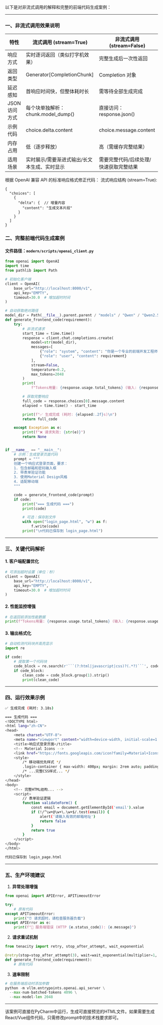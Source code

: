 以下是对非流式调用的解释和完整的前端代码生成案例：

---

### **一、非流式调用效果说明**
| 特性          | 流式调用 (stream=True)                       | 非流式调用 (stream=False)              |
| ------------- | -------------------------------------------- | -------------------------------------- |
| 响应方式      | 实时逐词返回（类似打字机效果）               | 完整生成后一次性返回                   |
| 返回类型      | Generator[CompletionChunk]                   | Completion 对象                        |
| 延迟感知      | 首响应时间快，但整体耗时长                   | 需等待全部生成完成                     |
| JSON 访问方式 | 每个块单独解析：chunk.model_dump()           | 直接访问：response.json()              |
| 示例代码      | choice.delta.content                         | choice.message.content                 |
| 内存占用      | 低（逐步释放）                               | 高（需缓存完整结果）                   |
| 适用场景      | 实时展示/需要渐进式输出/长文本生成、实时显示 | 需要完整代码/后续处理/快速获取完整结果 |

根据 OpenAI 兼容 API 的标准响应格式修正代码：
流式响应结构 (stream=True):

```
{
  "choices": [
    {
      "delta": {  // 增量内容
        "content": "生成文本片段"
      }
    }
  ]
}
```





### **二、完整前端代码生成案例**

#### **文件路径**：`modern/scripts/openai_client.py`
```python
from openai import OpenAI
import time
from pathlib import Path

# 初始化客户端
client = OpenAI(
    base_url="http://localhost:8000/v1",
    api_key="EMPTY",
    timeout=30.0  # 增加超时时间
)

# 自动获取绝对路径
model_dir = Path(__file__).parent.parent / "models" / "Qwen" / "Qwen2.5-Coder-7B-Instruct-AWQ"
def generate_frontend_code(requirement):
    try:
        # 非流式请求
        start_time = time.time()
        response = client.chat.completions.create(
            model=str(model_dir),
            messages=[
                {"role": "system", "content": "你是一个专业的前端开发工程师，使用HTML/CSS/JS实现需求"},
                {"role": "user", "content": requirement}
            ],
            stream=False,
            temperature=0.2,
            max_tokens=2048
        )
        print(
            f"Tokens用量: {response.usage.total_tokens} (输入: {response.usage.prompt_tokens}, 输出: {response.usage.completion_tokens})")

        # 获取完整响应
        full_code = response.choices[0].message.content
        elapsed = time.time() - start_time

        print(f"✅ 生成完成 (耗时: {elapsed:.2f}s)\n")
        return full_code

    except Exception as e:
        print(f"❌ 请求失败: {str(e)}")
        return None


if __name__ == "__main__":
    # 示例：生成登录页面代码
    prompt = """
    创建一个响应式登录页面，要求：
    1. 包含邮箱和密码输入框
    2. 带表单验证功能
    3. 使用Material Design风格
    4. 适配移动端
    """

    code = generate_frontend_code(prompt)
    if code:
        print("=== 生成代码 ===")
        print(code)

        # 可选：保存到文件
        with open("login_page.html", "w") as f:
            f.write(code)
        print("\n代码已保存到 login_page.html")

```

---

### **三、关键代码解析**
#### 1. **客户端配置优化**
```python
# 可添加超时设置（单位：秒）
client = OpenAI(
    base_url="http://localhost:8000/v1",
    api_key="EMPTY",
    timeout=30.0  # 增加超时时间
)
```

#### 2. **性能监控增强**
```python
# 在返回前添加性能数据
print(f"Tokens用量: {response.usage.total_tokens} (输入: {response.usage.prompt_tokens}, 输出: {response.usage.completion_tokens})")
```

#### 3. **输出格式化**
```python
# 自动检测代码块并高亮显示
import re

if code:
    # 提取第一个代码块
    code_block = re.search(r'```(?:html|javascript|css)?(.*?)```', code, re.DOTALL)
    if code_block:
        clean_code = code_block.group(1).strip()
        print(clean_code)
```

---

### **四、运行效果示例**
```bash
✅ 生成完成 (耗时: 3.18s)

=== 生成代码 ===
<!DOCTYPE html>
<html lang="zh-CN">
<head>
    <meta charset="UTF-8">
    <meta name="viewport" content="width=device-width, initial-scale=1.0">
    <title>响应式登录页面</title>
    <!-- Material Icons -->
    <link href="https://fonts.googleapis.com/icon?family=Material+Icons" rel="stylesheet">
    <style>
        /* 移动端优先样式 */
        .login-container { max-width: 400px; margin: 2rem auto; padding: 1rem }
        /* ...完整CSS样式... */
    </style>
</head>
<body>
    <!-- 完整HTML结构... -->
    <script>
        // 表单验证逻辑
        function validateForm() {
            const email = document.getElementById('email').value
            if (!/^\w+@\w+\.\w+$/.test(email)) {
                alert('请输入有效的邮箱地址')
                return false
            }
            return true
        }
    </script>
</body>
</html>

代码已保存到 login_page.html
```

---

### **五、生产环境建议**
1. **异常处理增强**
```python
from openai import APIError, APITimeoutError

try:
    # 原有代码
except APITimeoutError:
    print("⏰ 请求超时，请检查服务器负载")
except APIError as e:
    print(f"🔧 服务端错误 (HTTP {e.status_code}): {e.message}")
```

2. **请求重试机制**
```python
from tenacity import retry, stop_after_attempt, wait_exponential

@retry(stop=stop_after_attempt(3), wait=wait_exponential(multiplier=1, min=4, max=10))
def generate_frontend_code(requirement):
    # 原有代码
```

3. **速率限制**
```python
# 在服务端启动时添加参数
python -m vllm.entrypoints.openai.api_server \
  --max-num-batched-tokens 4096 \
  --max-model-len 2048
```

---

该案例可直接在PyCharm中运行，生成可直接预览的HTML文件。如果需要生成React/Vue组件代码，只需修改prompt中的技术栈要求即可。
